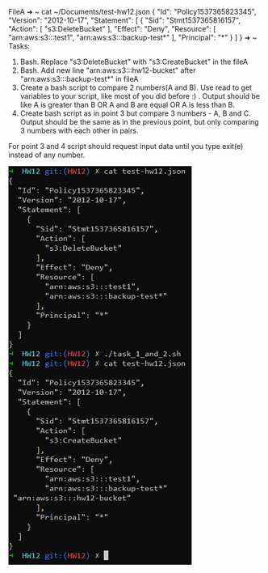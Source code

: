 FileA
➜  ~ cat ~/Documents/test-hw12.json
{
  "Id": "Policy1537365823345",
  "Version": "2012-10-17",
  "Statement": [
    {
      "Sid": "Stmt1537365816157",
      "Action": [
        "s3:DeleteBucket"
      ],
      "Effect": "Deny",
      "Resource": [
        "arn:aws:s3:::test1",
        "arn:aws:s3:::backup-test*"
      ],
      "Principal": "*"
    }
  ]
}
➜  ~
Tasks:
1. Bash. Replace  "s3:DeleteBucket" with "s3:CreateBucket" in the fileA
2. Bash. Add new line "arn:aws:s3:::hw12-bucket"
 after  "arn:aws:s3:::backup-test*" in fileA
3. Create a bash script to compare 2 numbers(A and B). Use read to get variables to your script, like most of you did before :) . Output should be like A is greater than B OR A and B are equal OR A is less than B.
4. Create bash script as in point 3 but compare 3 numbers - A, B and C. Output should be the same as in the previous point, but only comparing 3 numbers with each other in pairs. 

For point 3 and 4 script should request input data until you type exit(e) instead of any number.

![Task1_2](Task1_2.PNG)